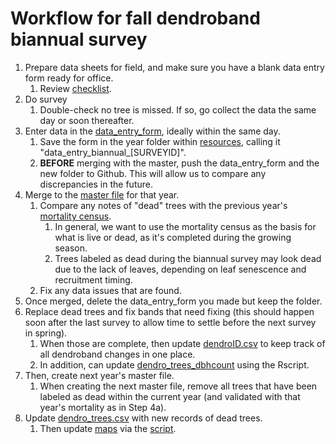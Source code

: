 # Workflow for fall dendroband biannual survey

1. Prepare data sheets for field, and make sure you have a blank data entry form ready for office.
    1. Review [checklist](https://github.com/SCBI-ForestGEO/Dendrobands/tree/master/resources/field_forms).
2. Do survey
    1. Double-check no tree is missed. If so, go collect the data the same day or soon thereafter.
3. Enter data in the [data_entry_form](https://github.com/SCBI-ForestGEO/Dendrobands/tree/master/resources/data_entry_forms), ideally within the same day.
    1. Save the form in the year folder within [resources](https://github.com/SCBI-ForestGEO/Dendrobands/tree/master/resources/data_entry_forms), calling it "data_entry_biannual_[SURVEYID]".
    1. **BEFORE** merging with the master, push the data_entry_form and the new folder to Github. This will allow us to compare any discrepancies in the future.
4. Merge to the [master file](https://github.com/SCBI-ForestGEO/Dendrobands/tree/master/data) for that year.
    1. Compare any notes of "dead" trees with the previous year's [mortality census](https://github.com/SCBI-ForestGEO/SCBI-ForestGEO-Data_private/tree/master/SCBI_mortality/data).
        1. In general, we want to use the mortality census as the basis for what is live or dead, as it's completed during the growing season.
        1. Trees labeled as dead during the biannual survey may look dead due to the lack of leaves, depending on leaf senescence and recruitment timing.
    1. Fix any data issues that are found.
5. Once merged, delete the data_entry_form you made but keep the folder.
6. Replace dead trees and fix bands that need fixing (this should happen soon after the last survey to allow time to settle before the next survey in spring).
    1.  When those are complete, then update [dendroID.csv](https://github.com/SCBI-ForestGEO/Dendrobands/blob/master/data/dendroID.csv) to keep track of all dendroband changes in one place.
    1. In addition, can update [dendro_trees_dbhcount](https://github.com/SCBI-ForestGEO/Dendrobands/tree/master/results/dendro_trees_dbhcount) using the Rscript.
7. Then, create next year's master file.    
    1. When creating the next master file, remove all trees that have been labeled as dead within the current year (and validated with that year's mortality as in Step 4a).
8. Update [dendro_trees.csv](https://github.com/SCBI-ForestGEO/Dendrobands/blob/master/data/dendro_trees.csv) with new records of dead trees.
    1. Then update [maps](https://github.com/SCBI-ForestGEO/Dendrobands/tree/master/resources/maps) via the [script](https://github.com/SCBI-ForestGEO/Dendrobands/tree/master/Rscripts).
